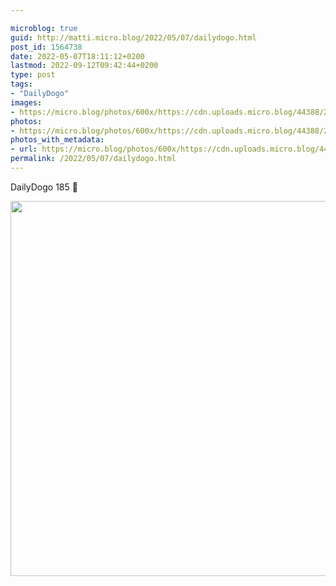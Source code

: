 ```yaml
---

microblog: true
guid: http://matti.micro.blog/2022/05/07/dailydogo.html
post_id: 1564738
date: 2022-05-07T18:11:12+0200
lastmod: 2022-09-12T09:42:44+0200
type: post
tags:
- "DailyDogo"
images:
- https://micro.blog/photos/600x/https://cdn.uploads.micro.blog/44388/2022/611612922e.jpg
photos:
- https://micro.blog/photos/600x/https://cdn.uploads.micro.blog/44388/2022/611612922e.jpg
photos_with_metadata:
- url: https://micro.blog/photos/600x/https://cdn.uploads.micro.blog/44388/2022/611612922e.jpg
permalink: /2022/05/07/dailydogo.html
---
```

DailyDogo 185 🐶

<img src="/media/uploads/2022/611612922e.jpg" width="600" height="600" alt="" />
